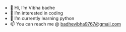 - 👋 Hi, I’m Vibha badhe
- 👀 I’m interested in coding 
- 🌱 I’m currently learning python
- 📫 You can reach me @ badhevibha9767@gmail.com

<!---
zukerrrr/zukerrrr is a ✨ special ✨ repository because its `README.md` (this file) appears on your GitHub profile.
You can click the Preview link to take a look at your changes.
--->
